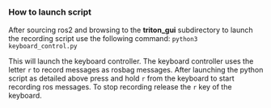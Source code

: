 # <h3>**How to launch script**</h3>
After sourcing ros2 and browsing to the **triton_gui** subdirectory to launch the recording script use the following command:
`python3 keyboard_control.py`

This will launch the keyboard controller. The keyboard controller uses the letter `r` to  record messages as rosbag messages.
After launching the python script as detailed above press and hold `r` from the keyboard to start recording ros messages.
To stop recording release the `r` key of the keyboard.